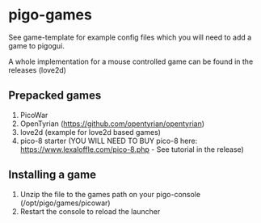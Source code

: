 # pigo-games

See game-template for example config files which you will need to add a game to pigogui.

A whole implementation for a mouse controlled game can be found in the releases (love2d)

## Prepacked games

1. PicoWar
2. OpenTyrian (https://github.com/opentyrian/opentyrian)
3. love2d (example for love2d based games)
4. pico-8 starter (YOU WILL NEED TO BUY pico-8 here: https://www.lexaloffle.com/pico-8.php - See tutorial in the release)

## Installing a game

1. Unzip the file to the games path on your pigo-console (/opt/pigo/games/picowar)
2. Restart the console to reload the launcher
